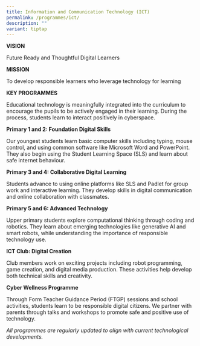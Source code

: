 ```yaml
---
title: Information and Communication Technology (ICT)
permalink: /programmes/ict/
description: ""
variant: tiptap
---
```

<p><strong>VISION</strong>
</p>
<p>Future Ready and Thoughtful Digital Learners</p>
<p><strong>MISSION</strong>
</p>
<p>To develop responsible learners who leverage technology for learning</p>
<p><strong>KEY PROGRAMMES</strong>
</p>
<p>Educational technology is meaningfully integrated into the curriculum
to encourage the pupils to be actively engaged in their learning. During
the process, students learn to interact positively in cyberspace.</p>
<p><strong>Primary 1 and 2: Foundation Digital Skills</strong>
</p>
<p>Our youngest students learn basic computer skills including typing, mouse
control, and using common software like Microsoft Word and PowerPoint.
They also begin using the Student Learning Space (SLS) and learn about
safe internet behaviour.</p>
<p><strong>Primary 3 and 4: Collaborative Digital Learning</strong>
</p>
<p>Students advance to using online platforms like SLS and Padlet for group
work and interactive learning. They develop skills in digital communication
and online collaboration with classmates.</p>
<p><strong>Primary 5 and 6: Advanced Technology</strong>
</p>
<p>Upper primary students explore computational thinking through coding and
robotics. They learn about emerging technologies like generative AI and
smart robots, while understanding the importance of responsible technology
use.</p>
<p><strong>ICT Club: Digital Creation</strong>
</p>
<p>Club members work on exciting projects including robot programming, game
creation, and digital media production. These activities help develop both
technical skills and creativity.</p>
<p><strong>Cyber Wellness Programme</strong>
</p>
<p>Through Form Teacher Guidance Period (FTGP) sessions and school activities,
students learn to be responsible digital citizens. We partner with parents
through talks and workshops to promote safe and positive use of technology.</p>
<p><em>All programmes are regularly updated to align with current technological developments.</em>
</p>
<p></p>
<p></p>
<p></p>
<p>&nbsp;</p>